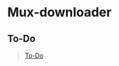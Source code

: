 # Mux-downloader

## To-Do

> [To-Do](https://stackoverflow.com/questions/51060894/adding-a-data-file-in-pyinstaller-using-the-onefile-option)
